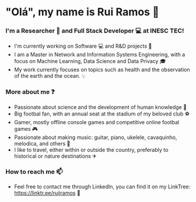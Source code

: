 # "Olá", my name is Rui Ramos 👋 

### I'm a Researcher 🔎 and Full Stack Developer 💻 at INESC TEC!

- I'm currently working on Software 💻 and R&D projects 🔎
- I am a Master in Network and Information Systems Engineering, with a focus on Machine Learning, Data Science and Data Privacy 🎓
- My work currently focuses on topics such as health and the observation of the earth and the ocean. 💡

### More about me ❓

- Passionate about science and the development of human knowledge 🔎
- Big footbal fan, with an annual seat at the stadium of my beloved club ⚽
- Gamer, mostly offline console games and competitive online footbal games 🎮
- Passionate about making music: guitar, piano, ukelele, cavaquinho, melodica, and others 🎵
- I like to travel, either within or outside the country, preferably to historical or nature destinations ✈

### How to reach me 📫
- Feel free to contact me through LinkedIn, you can find it on my LinkTree: https://linktr.ee/ruijramos 🔗

<!--
### My day-to-day tools 🛠️

<div>
  <img src="https://github.com/devicons/devicon/blob/master/icons/javascript/javascript-original.svg" title="JavaScript" alt="JavaScript" width="40" height="40"/>&nbsp;
  <img src="https://github.com/devicons/devicon/blob/master/icons/angularjs/angularjs-original.svg" title="Angular" alt="Angular" width="40" height="40"/>&nbsp;
  <img src="https://github.com/devicons/devicon/blob/master/icons/typescript/typescript-original.svg" title="Typescript" alt="Typescript" width="40" height="40"/>&nbsp;
  <img src="https://github.com/devicons/devicon/blob/master/icons/python/python-original.svg" title="Python" alt="Python" width="40" height="40"/>&nbsp;
  <img src="https://github.com/devicons/devicon/blob/master/icons/html5/html5-original.svg" title="HTML" alt="HTML" width="40" height="40"/>&nbsp;
  <img src="https://github.com/devicons/devicon/blob/master/icons/css3/css3-original.svg" title="CSS" alt="CSS" width="40" height="40"/>&nbsp;
  <img src="https://github.com/devicons/devicon/blob/master/icons/docker/docker-original.svg" title="Docker" alt="Docker" width="40" height="40"/>&nbsp;
  <img src="https://github.com/devicons/devicon/blob/master/icons/nodejs/nodejs-original.svg" title="NodeJS" alt="NodeJS" width="40" height="40"/>&nbsp;
  <img src="https://github.com/devicons/devicon/blob/master/icons/git/git-original.svg" title="git" alt="git" width="40" height="40"/>&nbsp;
  <img src="https://github.com/devicons/devicon/blob/master/icons/figma/figma-original.svg" title="Figma" alt="Figma" width="40" height="40"/>&nbsp;
  <img src="https://github.com/devicons/devicon/blob/master/icons/chrome/chrome-original.svg" title="Chrome" alt="Chrome" width="40" height="40"/>&nbsp;
  <img src="https://github.com/devicons/devicon/blob/master/icons/canva/canva-original.svg" title="Canva" alt="Canva" width="40" height="40"/>&nbsp;
</div>

-->

<!-- 
### Some GitHub stats 📊
-->

<!-- [![Top Langs](https://github-readme-stats.vercel.app/api/top-langs/?username=ruijramos&layout=compact)](https://github.com/anuraghazra/github-readme-stats) -->

<!-- ![Anurag's GitHub stats](https://github-readme-stats.vercel.app/api?username=ruijramos&count_private=true) [![GitHub Streak](https://streak-stats.demolab.com/?user=ruijramos)](https://git.io/streak-stats) -->






